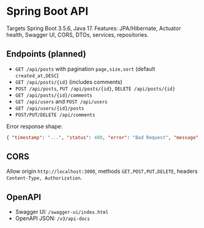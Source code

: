 # Spring Boot API

Targets Spring Boot 3.5.6, Java 17. Features: JPA/Hibernate, Actuator health, Swagger UI, CORS, DTOs, services, repositories.

## Endpoints (planned)

- `GET /api/posts` with pagination `page,size,sort` (default `created_at,DESC`)
- `GET /api/posts/{id}` (includes comments)
- `POST /api/posts`, `PUT /api/posts/{id}`, `DELETE /api/posts/{id}`
- `GET /api/posts/{id}/comments`
- `GET /api/users` and `POST /api/users`
- `GET /api/users/{id}/posts`
- `POST/PUT/DELETE /api/comments`

Error response shape:
```json
{ "timestamp": "...", "status": 400, "error": "Bad Request", "message": "...", "path": "/api/..." }
```

## CORS

Allow origin `http://localhost:3000`, methods `GET,POST,PUT,DELETE`, headers `Content-Type, Authorization`.

## OpenAPI

- Swagger UI: `/swagger-ui/index.html`
- OpenAPI JSON: `/v3/api-docs`


